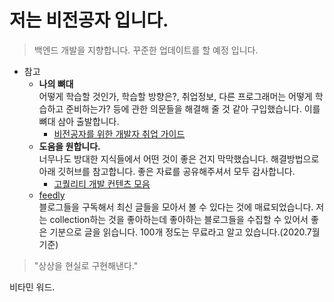 # 저는 비전공자 입니다.  

> 백엔드 개발을 지향합니다. 꾸준한 업데이트를 할 예정 입니다.  

* 참고  
  - **나의 뼈대**  
    어떻게 학습할 것인가, 학습할 방향은?, 취업정보, 다른 프로그래머는 어떻게 학습하고 준비하는가? 등에 관한 의문들을 해결해 줄 것 같아 구입했습니다. 이를 뼈대 삼아 출발합니다.  
    + [비전공자를 위한 개발자 취업 가이드](https://www.inflearn.com/course/%EB%B9%84%EC%A0%84%EA%B3%B5%EC%9E%90%EB%A5%BC-%EC%9C%84%ED%95%9C-%EA%B0%9C%EB%B0%9C%EC%9E%90-%EC%B7%A8%EC%97%85/dashboard)  
  - **도움을 원합니다.**  
    너무나도 방대한 지식들에서 어떤 것이 좋은 건지 막막했습니다. 해결방법으로 아래 깃허브를 참고합니다. 좋은 자료를 공유해주셔서 모두 감사합니다.  
    + [고퀄리티 개발 컨텐츠 모음](https://github.com/Integerous/goQuality-dev-contents)  
  - [feedly](https://feedly.com/)  
    블로그들을 구독해서 최신 글들을 모아서 볼 수 있다는 것에 매료되었습니다. 저는 collection하는 것을 좋아하는데 좋아하는 블로그들을 수집할 수 있어서 좋은 기분으로 글을 읽습니다.
    100개 정도는 무료라고 알고 있습니다.(2020.7월 기준)
    
 > "상상을 현실로 구현해낸다."
 
   비타민 워드. 

